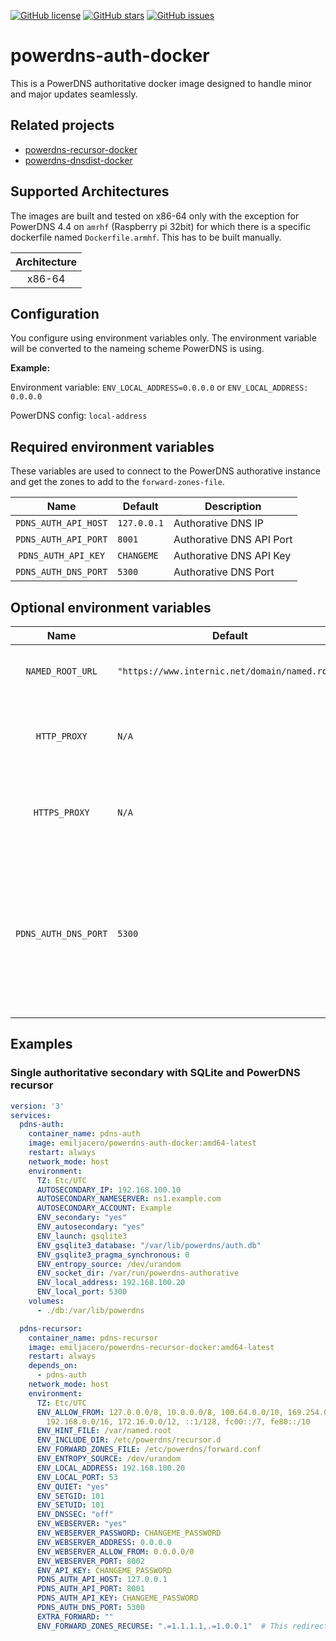 [![GitHub license](https://img.shields.io/github/license/emil-jacero/powerdns-recursor-docker)](https://github.com/emil-jacero/powerdns-recursor-docker/blob/master/LICENSE) [![GitHub stars](https://img.shields.io/github/stars/emil-jacero/powerdns-recursor-docker)](https://github.com/emil-jacero/powerdns-recursor-docker/stargazers) [![GitHub issues](https://img.shields.io/github/issues/emil-jacero/powerdns-recursor-docker)](https://github.com/emil-jacero/powerdns-recursor-docker/issues)

# powerdns-auth-docker

This is a PowerDNS authoritative docker image designed to handle minor and major updates seamlessly.

## Related projects

- [powerdns-recursor-docker](https://github.com/emil-jacero/powerdns-recursor-docker)
- [powerdns-dnsdist-docker](https://github.com/emil-jacero/powerdns-dnsdist-docker)

## Supported Architectures

The images are built and tested on x86-64 only with the exception for PowerDNS 4.4 on `amrhf` (Raspberry pi 32bit) for which there is a specific dockerfile named `Dockerfile.armhf`. This has to be built manually.

| Architecture |
| :----: |
| x86-64 |

## Configuration

You configure using environment variables only. The environment variable will be converted to the nameing scheme PowerDNS is using.

**Example:**

Environment variable: `ENV_LOCAL_ADDRESS=0.0.0.0` or `ENV_LOCAL_ADDRESS: 0.0.0.0`

PowerDNS config: `local-address`

## Required environment variables

These variables are used to connect to the PowerDNS authorative instance and get the zones to add to the `forward-zones-file`.

| Name | Default | Description |
| :----: | --- | --- |
|`PDNS_AUTH_API_HOST`|`127.0.0.1`|Authorative DNS IP|
|`PDNS_AUTH_API_PORT`|`8001`|Authorative DNS API Port|
|`PDNS_AUTH_API_KEY`|`CHANGEME`|Authorative DNS API Key|
|`PDNS_AUTH_DNS_PORT`|`5300`|Authorative DNS Port|

## Optional environment variables

| Name | Default | Description |
| :----: | --- | --- |
|`NAMED_ROOT_URL`|`"https://www.internic.net/domain/named.root"`|Where to download named.root from|
|`HTTP_PROXY`|`N/A`|Set this if a proxy is needed for the `named.root` download|
|`HTTPS_PROXY`|`N/A`|Set this if a proxy is needed for the `named.root` download|
|`PDNS_AUTH_DNS_PORT`|`5300`|To overwrite the host to foward to. For example in K8s the api host may not be the same as the PowerDNS auth host|

## Examples

### Single authoritative secondary with SQLite and PowerDNS recursor

```yaml
version: '3'
services:
  pdns-auth:
    container_name: pdns-auth
    image: emiljacero/powerdns-auth-docker:amd64-latest
    restart: always
    network_mode: host
    environment:
      TZ: Etc/UTC
      AUTOSECONDARY_IP: 192.168.100.10
      AUTOSECONDARY_NAMESERVER: ns1.example.com
      AUTOSECONDARY_ACCOUNT: Example
      ENV_secondary: "yes"
      ENV_autosecondary: "yes"
      ENV_launch: gsqlite3
      ENV_gsqlite3_database: "/var/lib/powerdns/auth.db"
      ENV_gsqlite3_pragma_synchronous: 0
      ENV_entropy_source: /dev/urandom
      ENV_socket_dir: /var/run/powerdns-authorative
      ENV_local_address: 192.168.100.20
      ENV_local_port: 5300
    volumes:
      - ./db:/var/lib/powerdns

  pdns-recursor:
    container_name: pdns-recursor
    image: emiljacero/powerdns-recursor-docker:amd64-latest
    restart: always
    depends_on:
      - pdns-auth
    network_mode: host
    environment:
      TZ: Etc/UTC
      ENV_ALLOW_FROM: 127.0.0.0/8, 10.0.0.0/8, 100.64.0.0/10, 169.254.0.0/16,
        192.168.0.0/16, 172.16.0.0/12, ::1/128, fc00::/7, fe80::/10
      ENV_HINT_FILE: /var/named.root
      ENV_INCLUDE_DIR: /etc/powerdns/recursor.d
      ENV_FORWARD_ZONES_FILE: /etc/powerdns/forward.conf
      ENV_ENTROPY_SOURCE: /dev/urandom
      ENV_LOCAL_ADDRESS: 192.168.100.20
      ENV_LOCAL_PORT: 53
      ENV_QUIET: "yes"
      ENV_SETGID: 101
      ENV_SETUID: 101
      ENV_DNSSEC: "off"
      ENV_WEBSERVER: "yes"
      ENV_WEBSERVER_PASSWORD: CHANGEME_PASSWORD
      ENV_WEBSERVER_ADDRESS: 0.0.0.0
      ENV_WEBSERVER_ALLOW_FROM: 0.0.0.0/0
      ENV_WEBSERVER_PORT: 8002
      ENV_API_KEY: CHANGEME_PASSWORD
      PDNS_AUTH_API_HOST: 127.0.0.1
      PDNS_AUTH_API_PORT: 8001
      PDNS_AUTH_API_KEY: CHANGEME_PASSWORD
      PDNS_AUTH_DNS_PORT: 5300
      EXTRA_FORWARD: ""
      ENV_FORWARD_ZONES_RECURSE: ".=1.1.1.1,.=1.0.0.1"  # This redirect all other queries
```
